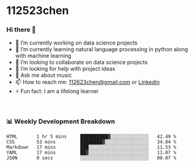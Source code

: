 # 112523chen
### Hi there 👋


- 🔭 I’m currently working on data science projects
- 🌱 I’m currently learning natural language processing in python along with machine learning
- 👯 I’m looking to collaborate on data science projects
- 🤔 I’m looking for help with project ideas
- 💬 Ask me about music
- 📫 How to reach me: [112623chen@gmail.com](mailto:112623chen@gmail.com) or [Linkedin](https://www.linkedin.com/in/112523chen/)
- ⚡ Fun fact: I am a lifelong learner

<br>

### 📊 Weekly Development Breakdown
<!--START_SECTION:waka-->

```text
HTML       1 hr 5 mins     ██████████▓░░░░░░░░░░░░░░   42.49 %
CSS        53 mins         ████████▓░░░░░░░░░░░░░░░░   34.84 %
Markdown   17 mins         ███░░░░░░░░░░░░░░░░░░░░░░   11.53 %
YAML       17 mins         ██▓░░░░░░░░░░░░░░░░░░░░░░   11.07 %
JSON       0 secs          ░░░░░░░░░░░░░░░░░░░░░░░░░   00.07 %
```

<!--END_SECTION:waka-->
